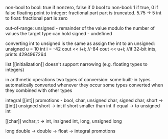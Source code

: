non-bool to bool: true if nonzero, false if 0
bool to non-bool: 1 if true, 0 if false
floating point to integer: fractional part part is truncated. 5.75 -> 5
int to float: fractional part is zero

out-of-range: unsigned - remainder of the value modulo the number of values the target type can hold
signed - undefined

converting int to unsigned is the same as assign the int to an unsigned:
unsigned u = 10
int i = -42
cout << i+i; //-84
cout << u+i; //if 32-bit ints, prints 4294967264

list [[initialization]] doesn't support narrowing (e.g. floating types to integers)

in arithmetic operations two types of conversion:
some built-in types automatically converted whenever they occur
some types converted when they combined with other types

integral [[int]] promotions - bool, char, unsigned char, signed char, short -> [[int]]
unsigned short -> int if  short smaller than int
if equal -> to unsigned int

[[char]] wchar_t -> int, insigned int, long, unsigned long

long double -> double -> float -> integral promotions